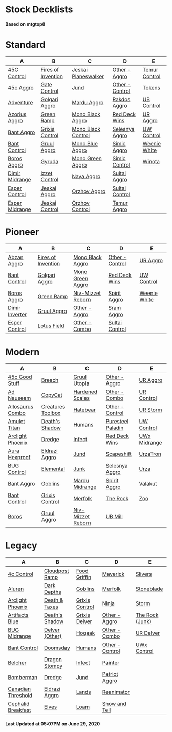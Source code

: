 # Stock Decklists
#### Based on mtgtop8


# Standard

|                             A                              |                                 B                                  |                                  C                                   |                              D                               |                            E                             |
|------------------------------------------------------------|--------------------------------------------------------------------|----------------------------------------------------------------------|--------------------------------------------------------------|----------------------------------------------------------|
|[45C Control](./mtgtop8/Standard/decks/45C_Control.md)      |[Fires of Invention](./mtgtop8/Standard/decks/Fires_of_Invention.md)|[Jeskai Planeswalker](./mtgtop8/Standard/decks/Jeskai_Planeswalker.md)|[Other - Aggro](./mtgtop8/Standard/decks/Other_-_Aggro.md)    |[Temur Control](./mtgtop8/Standard/decks/Temur_Control.md)|
|[45c Aggro](./mtgtop8/Standard/decks/45c_Aggro.md)          |[Gate Control](./mtgtop8/Standard/decks/Gate_Control.md)            |[Jund](./mtgtop8/Standard/decks/Jund.md)                              |[Other - Control](./mtgtop8/Standard/decks/Other_-_Control.md)|[Tokens](./mtgtop8/Standard/decks/Tokens.md)              |
|[Adventure](./mtgtop8/Standard/decks/Adventure.md)          |[Golgari Aggro](./mtgtop8/Standard/decks/Golgari_Aggro.md)          |[Mardu Aggro](./mtgtop8/Standard/decks/Mardu_Aggro.md)                |[Rakdos Aggro](./mtgtop8/Standard/decks/Rakdos_Aggro.md)      |[UB Control](./mtgtop8/Standard/decks/UB_Control.md)      |
|[Azorius Aggro](./mtgtop8/Standard/decks/Azorius_Aggro.md)  |[Green Ramp](./mtgtop8/Standard/decks/Green_Ramp.md)                |[Mono Black Aggro](./mtgtop8/Standard/decks/Mono_Black_Aggro.md)      |[Red Deck Wins](./mtgtop8/Standard/decks/Red_Deck_Wins.md)    |[UR Aggro](./mtgtop8/Standard/decks/UR_Aggro.md)          |
|[Bant Aggro](./mtgtop8/Standard/decks/Bant_Aggro.md)        |[Grixis Control](./mtgtop8/Standard/decks/Grixis_Control.md)        |[Mono Black Control](./mtgtop8/Standard/decks/Mono_Black_Control.md)  |[Selesnya Aggro](./mtgtop8/Standard/decks/Selesnya_Aggro.md)  |[UW Control](./mtgtop8/Standard/decks/UW_Control.md)      |
|[Bant Control](./mtgtop8/Standard/decks/Bant_Control.md)    |[Gruul Aggro](./mtgtop8/Standard/decks/Gruul_Aggro.md)              |[Mono Blue Aggro](./mtgtop8/Standard/decks/Mono_Blue_Aggro.md)        |[Simic Aggro](./mtgtop8/Standard/decks/Simic_Aggro.md)        |[Weenie White](./mtgtop8/Standard/decks/Weenie_White.md)  |
|[Boros Aggro](./mtgtop8/Standard/decks/Boros_Aggro.md)      |[Gyruda](./mtgtop8/Standard/decks/Gyruda.md)                        |[Mono Green Aggro](./mtgtop8/Standard/decks/Mono_Green_Aggro.md)      |[Simic Control](./mtgtop8/Standard/decks/Simic_Control.md)    |[Winota](./mtgtop8/Standard/decks/Winota.md)              |
|[Dimir Midrange](./mtgtop8/Standard/decks/Dimir_Midrange.md)|[Izzet Control](./mtgtop8/Standard/decks/Izzet_Control.md)          |[Naya Aggro](./mtgtop8/Standard/decks/Naya_Aggro.md)                  |[Sultai Aggro](./mtgtop8/Standard/decks/Sultai_Aggro.md)      |                                                          |
|[Esper Control](./mtgtop8/Standard/decks/Esper_Control.md)  |[Jeskai Aggro](./mtgtop8/Standard/decks/Jeskai_Aggro.md)            |[Orzhov Aggro](./mtgtop8/Standard/decks/Orzhov_Aggro.md)              |[Sultai Control](./mtgtop8/Standard/decks/Sultai_Control.md)  |                                                          |
|[Esper Midrange](./mtgtop8/Standard/decks/Esper_Midrange.md)|[Jeskai Control](./mtgtop8/Standard/decks/Jeskai_Control.md)        |[Orzhov Control](./mtgtop8/Standard/decks/Orzhov_Control.md)          |[Temur Aggro](./mtgtop8/Standard/decks/Temur_Aggro.md)        |                                                          |


# Pioneer

|                             A                             |                                 B                                 |                                C                                |                              D                              |                           E                           |
|-----------------------------------------------------------|-------------------------------------------------------------------|-----------------------------------------------------------------|-------------------------------------------------------------|-------------------------------------------------------|
|[Abzan Aggro](./mtgtop8/Pioneer/decks/Abzan_Aggro.md)      |[Fires of Invention](./mtgtop8/Pioneer/decks/Fires_of_Invention.md)|[Mono Black Aggro](./mtgtop8/Pioneer/decks/Mono_Black_Aggro.md)  |[Other - Control](./mtgtop8/Pioneer/decks/Other_-_Control.md)|[UR Aggro](./mtgtop8/Pioneer/decks/UR_Aggro.md)        |
|[Bant Control](./mtgtop8/Pioneer/decks/Bant_Control.md)    |[Golgari Aggro](./mtgtop8/Pioneer/decks/Golgari_Aggro.md)          |[Mono Green Aggro](./mtgtop8/Pioneer/decks/Mono_Green_Aggro.md)  |[Red Deck Wins](./mtgtop8/Pioneer/decks/Red_Deck_Wins.md)    |[UW Control](./mtgtop8/Pioneer/decks/UW_Control.md)    |
|[Boros Aggro](./mtgtop8/Pioneer/decks/Boros_Aggro.md)      |[Green Ramp](./mtgtop8/Pioneer/decks/Green_Ramp.md)                |[Niv-Mizzet Reborn](./mtgtop8/Pioneer/decks/Niv-Mizzet_Reborn.md)|[Spirit Aggro](./mtgtop8/Pioneer/decks/Spirit_Aggro.md)      |[Weenie White](./mtgtop8/Pioneer/decks/Weenie_White.md)|
|[Dimir Inverter](./mtgtop8/Pioneer/decks/Dimir_Inverter.md)|[Gruul Aggro](./mtgtop8/Pioneer/decks/Gruul_Aggro.md)              |[Other - Aggro](./mtgtop8/Pioneer/decks/Other_-_Aggro.md)        |[Sram Aggro](./mtgtop8/Pioneer/decks/Sram_Aggro.md)          |                                                       |
|[Esper Control](./mtgtop8/Pioneer/decks/Esper_Control.md)  |[Lotus Field](./mtgtop8/Pioneer/decks/Lotus_Field.md)              |[Other - Combo](./mtgtop8/Pioneer/decks/Other_-_Combo.md)        |[Sultai Control](./mtgtop8/Pioneer/decks/Sultai_Control.md)  |                                                       |


# Modern

|                              A                               |                               B                                |                               C                                |                               D                                |                          E                           |
|--------------------------------------------------------------|----------------------------------------------------------------|----------------------------------------------------------------|----------------------------------------------------------------|------------------------------------------------------|
|[45c Good Stuff](./mtgtop8/Modern/decks/45c_Good_Stuff.md)    |[Breach](./mtgtop8/Modern/decks/Breach.md)                      |[Gruul Utopia](./mtgtop8/Modern/decks/Gruul_Utopia.md)          |[Other - Aggro](./mtgtop8/Modern/decks/Other_-_Aggro.md)        |[UR Aggro](./mtgtop8/Modern/decks/UR_Aggro.md)        |
|[Ad Nauseam](./mtgtop8/Modern/decks/Ad_Nauseam.md)            |[CopyCat](./mtgtop8/Modern/decks/CopyCat.md)                    |[Hardened Scales](./mtgtop8/Modern/decks/Hardened_Scales.md)    |[Other - Combo](./mtgtop8/Modern/decks/Other_-_Combo.md)        |[UR Control](./mtgtop8/Modern/decks/UR_Control.md)    |
|[Allosaurus Combo](./mtgtop8/Modern/decks/Allosaurus_Combo.md)|[Creatures Toolbox](./mtgtop8/Modern/decks/Creatures_Toolbox.md)|[Hatebear](./mtgtop8/Modern/decks/Hatebear.md)                  |[Other - Control](./mtgtop8/Modern/decks/Other_-_Control.md)    |[UR Storm](./mtgtop8/Modern/decks/UR_Storm.md)        |
|[Amulet Titan](./mtgtop8/Modern/decks/Amulet_Titan.md)        |[Death's Shadow](./mtgtop8/Modern/decks/Death's_Shadow.md)      |[Humans](./mtgtop8/Modern/decks/Humans.md)                      |[Puresteel Paladin](./mtgtop8/Modern/decks/Puresteel_Paladin.md)|[UW Control](./mtgtop8/Modern/decks/UW_Control.md)    |
|[Arclight Phoenix](./mtgtop8/Modern/decks/Arclight_Phoenix.md)|[Dredge](./mtgtop8/Modern/decks/Dredge.md)                      |[Infect](./mtgtop8/Modern/decks/Infect.md)                      |[Red Deck Wins](./mtgtop8/Modern/decks/Red_Deck_Wins.md)        |[UWx Midrange](./mtgtop8/Modern/decks/UWx_Midrange.md)|
|[Aura Hexproof](./mtgtop8/Modern/decks/Aura_Hexproof.md)      |[Eldrazi Aggro](./mtgtop8/Modern/decks/Eldrazi_Aggro.md)        |[Jund](./mtgtop8/Modern/decks/Jund.md)                          |[Scapeshift](./mtgtop8/Modern/decks/Scapeshift.md)              |[UrzaTron](./mtgtop8/Modern/decks/UrzaTron.md)        |
|[BUG Control](./mtgtop8/Modern/decks/BUG_Control.md)          |[Elemental](./mtgtop8/Modern/decks/Elemental.md)                |[Junk](./mtgtop8/Modern/decks/Junk.md)                          |[Selesnya Aggro](./mtgtop8/Modern/decks/Selesnya_Aggro.md)      |[Urza](./mtgtop8/Modern/decks/Urza.md)                |
|[Bant Aggro](./mtgtop8/Modern/decks/Bant_Aggro.md)            |[Goblins](./mtgtop8/Modern/decks/Goblins.md)                    |[Mardu Midrange](./mtgtop8/Modern/decks/Mardu_Midrange.md)      |[Spirit Aggro](./mtgtop8/Modern/decks/Spirit_Aggro.md)          |[Valakut](./mtgtop8/Modern/decks/Valakut.md)          |
|[Bant Control](./mtgtop8/Modern/decks/Bant_Control.md)        |[Grixis Control](./mtgtop8/Modern/decks/Grixis_Control.md)      |[Merfolk](./mtgtop8/Modern/decks/Merfolk.md)                    |[The Rock](./mtgtop8/Modern/decks/The_Rock.md)                  |[Zoo](./mtgtop8/Modern/decks/Zoo.md)                  |
|[Boros](./mtgtop8/Modern/decks/Boros.md)                      |[Gruul Aggro](./mtgtop8/Modern/decks/Gruul_Aggro.md)            |[Niv-Mizzet Reborn](./mtgtop8/Modern/decks/Niv-Mizzet_Reborn.md)|[UB Mill](./mtgtop8/Modern/decks/UB_Mill.md)                    |                                                      |


# Legacy

|                                A                                 |                            B                             |                            C                             |                             D                              |                             E                              |
|------------------------------------------------------------------|----------------------------------------------------------|----------------------------------------------------------|------------------------------------------------------------|------------------------------------------------------------|
|[4c Control](./mtgtop8/Legacy/decks/4c_Control.md)                |[Cloudpost Ramp](./mtgtop8/Legacy/decks/Cloudpost_Ramp.md)|[Food Griffin](./mtgtop8/Legacy/decks/Food_Griffin.md)    |[Maverick](./mtgtop8/Legacy/decks/Maverick.md)              |[Slivers](./mtgtop8/Legacy/decks/Slivers.md)                |
|[Aluren](./mtgtop8/Legacy/decks/Aluren.md)                        |[Dark Depths](./mtgtop8/Legacy/decks/Dark_Depths.md)      |[Goblins](./mtgtop8/Legacy/decks/Goblins.md)              |[Merfolk](./mtgtop8/Legacy/decks/Merfolk.md)                |[Stoneblade](./mtgtop8/Legacy/decks/Stoneblade.md)          |
|[Arclight Phoenix](./mtgtop8/Legacy/decks/Arclight_Phoenix.md)    |[Death & Taxes](./mtgtop8/Legacy/decks/Death_&_Taxes.md)  |[Grixis Control](./mtgtop8/Legacy/decks/Grixis_Control.md)|[Ninja](./mtgtop8/Legacy/decks/Ninja.md)                    |[Storm](./mtgtop8/Legacy/decks/Storm.md)                    |
|[Artifacts Blue](./mtgtop8/Legacy/decks/Artifacts_Blue.md)        |[Death's Shadow](./mtgtop8/Legacy/decks/Death's_Shadow.md)|[Grixis Delver](./mtgtop8/Legacy/decks/Grixis_Delver.md)  |[Other - Aggro](./mtgtop8/Legacy/decks/Other_-_Aggro.md)    |[The Rock (Junk)](./mtgtop8/Legacy/decks/The_Rock_(Junk).md)|
|[BUG Midrange](./mtgtop8/Legacy/decks/BUG_Midrange.md)            |[Delver (Other)](./mtgtop8/Legacy/decks/Delver_(Other).md)|[Hogaak](./mtgtop8/Legacy/decks/Hogaak.md)                |[Other - Combo](./mtgtop8/Legacy/decks/Other_-_Combo.md)    |[UR Delver](./mtgtop8/Legacy/decks/UR_Delver.md)            |
|[Bant Control](./mtgtop8/Legacy/decks/Bant_Control.md)            |[Doomsday](./mtgtop8/Legacy/decks/Doomsday.md)            |[Humans](./mtgtop8/Legacy/decks/Humans.md)                |[Other - Control](./mtgtop8/Legacy/decks/Other_-_Control.md)|[UWx Control](./mtgtop8/Legacy/decks/UWx_Control.md)        |
|[Belcher](./mtgtop8/Legacy/decks/Belcher.md)                      |[Dragon Stompy](./mtgtop8/Legacy/decks/Dragon_Stompy.md)  |[Infect](./mtgtop8/Legacy/decks/Infect.md)                |[Painter](./mtgtop8/Legacy/decks/Painter.md)                |                                                            |
|[Bomberman](./mtgtop8/Legacy/decks/Bomberman.md)                  |[Dredge](./mtgtop8/Legacy/decks/Dredge.md)                |[Jund](./mtgtop8/Legacy/decks/Jund.md)                    |[Patriot Aggro](./mtgtop8/Legacy/decks/Patriot_Aggro.md)    |                                                            |
|[Canadian Threshold](./mtgtop8/Legacy/decks/Canadian_Threshold.md)|[Eldrazi Aggro](./mtgtop8/Legacy/decks/Eldrazi_Aggro.md)  |[Lands](./mtgtop8/Legacy/decks/Lands.md)                  |[Reanimator](./mtgtop8/Legacy/decks/Reanimator.md)          |                                                            |
|[Cephalid Breakfast](./mtgtop8/Legacy/decks/Cephalid_Breakfast.md)|[Elves](./mtgtop8/Legacy/decks/Elves.md)                  |[Loam](./mtgtop8/Legacy/decks/Loam.md)                    |[Show and Tell](./mtgtop8/Legacy/decks/Show_and_Tell.md)    |                                                            |



#### Last Updated at 05:07PM on June 29, 2020